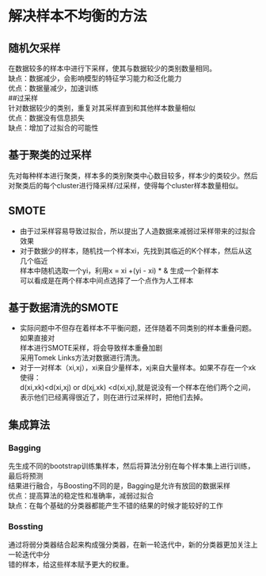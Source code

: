 # 解决样本不均衡的方法  
## 随机欠采样  
在数据较多的样本中进行下采样，使其与数据较少的类别数量相同。  
缺点：数据减少，会影响模型的特征学习能力和泛化能力  
优点：数据量减少，加速训练  
##过采样  
针对数据较少的类别，重复对其采样直到和其他样本数量相似  
优点：数据没有信息损失  
缺点：增加了过拟合的可能性  
## 基于聚类的过采样  
先对每种样本进行聚类，样本多的类别聚类中心数目较多，样本少的类较少。然后  
对聚类后的每个cluster进行降采样/过采样，使得每个cluster样本数量相似。  
## SMOTE  
* 由于过采样容易导致过拟合，所以提出了人造数据来减弱过采样带来的过拟合效果  
* 对于数据少的样本，随机找一个样本xi，先找到其临近的K个样本，然后从这几个临近  
  样本中随机选取一个yi，利用x = xi +(yi - xi) * &  生成一个新样本  
  可以看成是在两个样本中间点选择了一个点作为人工样本  
  
## 基于数据清洗的SMOTE  
* 实际问题中不但存在着样本不平衡问题，还伴随着不同类别的样本重叠问题。如果直接对  
  样本进行SMOTE采样，将会导致样本重叠加剧  
  采用Tomek Links方法对数据进行清洗。
* 对于一对样本（xi,xj），xi来自少量样本，xj来自大量样本。如果不存在一个xk使得：  
  d(xi,xk)<d(xi,xj) or d(xj,xk) <d(xi,xj),就是说没有一个样本在他们两个之间，  
  表示他们已经离得很近了，则在进行过采样时，把他们去掉。
## 集成算法  
### Bagging  
先生成不同的bootstrap训练集样本，然后将算法分别在每个样本集上进行训练，最后将预测  
结果进行融合，与Boosting不同的是，Bagging是允许有放回的数据采样  
优点：提高算法的稳定性和准确率，减弱过拟合  
缺点：在每个基础的分类器都能产生不错的结果的时候才能较好的工作  
### Bossting  
通过将弱分类器结合起来构成强分类器，在新一轮迭代中，新的分类器更加关注上一轮迭代中分  
错的样本，给这些样本赋予更大的权重。
